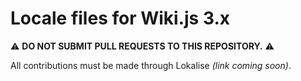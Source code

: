 # Locale files for Wiki.js 3.x

:warning: **DO NOT SUBMIT PULL REQUESTS TO THIS REPOSITORY.** :warning:

All contributions must be made through Lokalise *(link coming soon)*.
